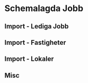 <!-- TITLE: Schemalagda Jobb -->
<!-- SUBTITLE: A quick summary of Schemalagda Jobb -->

# Schemalagda Jobb
## Import - Lediga Jobb

## Import - Fastigheter

## Import - Lokaler

## Misc